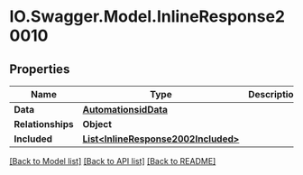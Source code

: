 # IO.Swagger.Model.InlineResponse20010
## Properties

Name | Type | Description | Notes
------------ | ------------- | ------------- | -------------
**Data** | [**AutomationsidData**](AutomationsidData.md) |  | [optional] 
**Relationships** | **Object** |  | [optional] 
**Included** | [**List&lt;InlineResponse2002Included&gt;**](InlineResponse2002Included.md) |  | [optional] 

[[Back to Model list]](../README.md#documentation-for-models) [[Back to API list]](../README.md#documentation-for-api-endpoints) [[Back to README]](../README.md)

